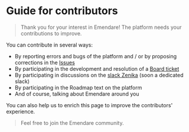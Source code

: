 # Guide for contributors

> Thank you for your interest in Emendare!
> The platform needs your contributions to improve.

You can contribute in several ways:

- By reporting errors and bugs of the platform and / or by proposing corrections in the [Issues](https://github.com/jimmyleray/Emendare/issues)
- By participating in the development and resolution of a [Board ticket](https://github.com/jimmyleray/Emendare/projects)
- By participating in discussions on the [slack Zenika](https://zenika.slack.com/messages/CD1BQ03A9/) (soon a dedicated slack)
- By participating in the Roadmap text on the platform
- And of course, talking about Emendare around you

You can also help us to enrich this page to improve the contributors' experience.

> Feel free to join the Emendare community.

